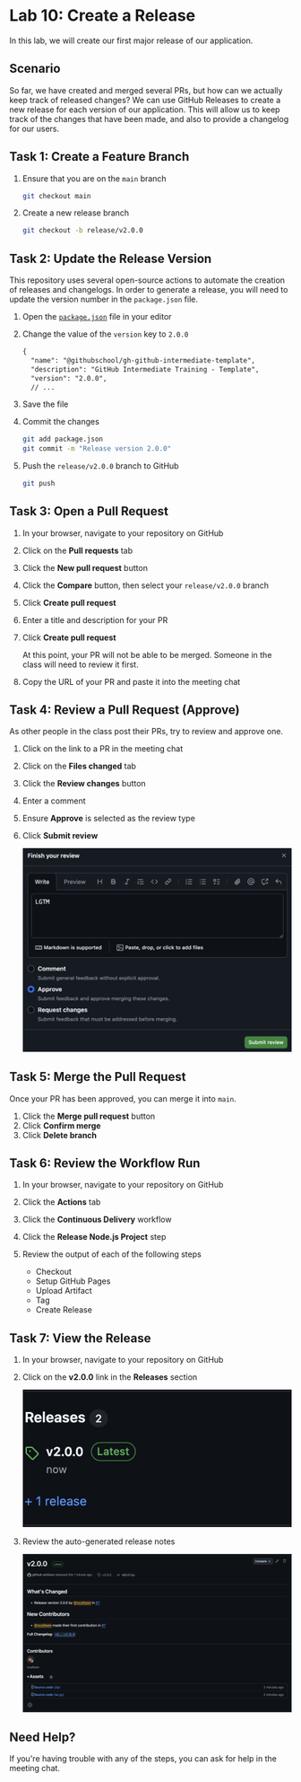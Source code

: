 # Lab 10: Create a Release

In this lab, we will create our first major release of our application.

## Scenario

So far, we have created and merged several PRs, but how can we actually keep
track of released changes? We can use GitHub Releases to create a new release
for each version of our application. This will allow us to keep track of the
changes that have been made, and also to provide a changelog for our users.

## Task 1: Create a Feature Branch

1. Ensure that you are on the `main` branch

   ```bash
   git checkout main
   ```

1. Create a new release branch

   ```bash
   git checkout -b release/v2.0.0
   ```

## Task 2: Update the Release Version

This repository uses several open-source actions to automate the creation of
releases and changelogs. In order to generate a release, you will need to update
the version number in the `package.json` file.

1. Open the [`package.json`](../package.json) file in your editor
1. Change the value of the `version` key to `2.0.0`

   ```jsonc
   {
     "name": "@githubschool/gh-github-intermediate-template",
     "description": "GitHub Intermediate Training - Template",
     "version": "2.0.0",
     // ...
   ```

1. Save the file
1. Commit the changes

   ```bash
   git add package.json
   git commit -m "Release version 2.0.0"
   ```

1. Push the `release/v2.0.0` branch to GitHub

   ```bash
   git push
   ```

## Task 3: Open a Pull Request

1. In your browser, navigate to your repository on GitHub
1. Click on the **Pull requests** tab
1. Click the **New pull request** button
1. Click the **Compare** button, then select your `release/v2.0.0` branch
1. Click **Create pull request**
1. Enter a title and description for your PR
1. Click **Create pull request**

   At this point, your PR will not be able to be merged. Someone in the class
   will need to review it first.

1. Copy the URL of your PR and paste it into the meeting chat

## Task 4: Review a Pull Request (Approve)

As other people in the class post their PRs, try to review and approve one.

1. Click on the link to a PR in the meeting chat
1. Click on the **Files changed** tab
1. Click the **Review changes** button
1. Enter a comment
1. Ensure **Approve** is selected as the review type
1. Click **Submit review**

   ![Approved PR](img/11-approved-pr.png)

## Task 5: Merge the Pull Request

Once your PR has been approved, you can merge it into `main`.

1. Click the **Merge pull request** button
1. Click **Confirm merge**
1. Click **Delete branch**

## Task 6: Review the Workflow Run

1. In your browser, navigate to your repository on GitHub
1. Click the **Actions** tab
1. Click the **Continuous Delivery** workflow
1. Click the **Release Node.js Project** step
1. Review the output of each of the following steps

   - Checkout
   - Setup GitHub Pages
   - Upload Artifact
   - Tag
   - Create Release

## Task 7: View the Release

1. In your browser, navigate to your repository on GitHub
1. Click on the **v2.0.0** link in the **Releases** section

   ![Releases](img/10-releases.png)

1. Review the auto-generated release notes

   ![Release Notes](img/10-release-notes.png)

## Need Help?

If you're having trouble with any of the steps, you can ask for help in the
meeting chat.
